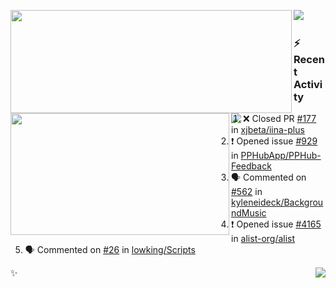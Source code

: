 <p>
  <p>
  <img align="left" width="450" height="165" src="https://github-readme-stats-git-masterrstaa-rickstaa.vercel.app/api?username=lowking&bg_color=0D1116&theme=synthwave&show_icons=true&hide_border=true&line_height=20&title_color=4E7C65&icon_color=555&show_owner=true&text_color=777&count_private=true"/>
  </p>
  <p>
  <img align="left" width="350" height="195" src="https://github-readme-stats-git-masterrstaa-rickstaa.vercel.app/api/top-langs/?layout=compact&username=lowking&bg_color=0D1116&theme=synthwave&show_icons=true&hide_border=true&line_height=20&title_color=4E7C65&icon_color=555&show_owner=true&text_color=777&hide&langs_count=4"/>
  </p>
  <p>
    <a align="left" href="https://t.me/Violettoy_bot"><img src="https://img.shields.io/badge/Telegram-%2352A4DB.svg?&style=social&logo=telegram&logoColor=white" /></a>&nbsp;&nbsp;
<!--     <img align="left" src="https://github.com/lowking/lowking/workflows/Waka%20Readme/badge.svg" />&nbsp;&nbsp; -->
    <img align="left" src="https://github.com/lowking/lowking/workflows/Activity%20Readme/badge.svg" />
  </p>
</p>

### :zap: Recent Activity

<!--START_SECTION:activity-->
1. ❌ Closed PR [#177](https://github.com/xjbeta/iina-plus/pull/177) in [xjbeta/iina-plus](https://github.com/xjbeta/iina-plus)
2. ❗ Opened issue [#929](https://github.com/PPHubApp/PPHub-Feedback/issues/929) in [PPHubApp/PPHub-Feedback](https://github.com/PPHubApp/PPHub-Feedback)
3. 🗣 Commented on [#562](https://github.com/kyleneideck/BackgroundMusic/issues/562) in [kyleneideck/BackgroundMusic](https://github.com/kyleneideck/BackgroundMusic)
4. ❗ Opened issue [#4165](https://github.com/alist-org/alist/issues/4165) in [alist-org/alist](https://github.com/alist-org/alist)
5. 🗣 Commented on [#26](https://github.com/lowking/Scripts/issues/26) in [lowking/Scripts](https://github.com/lowking/Scripts)
<!--END_SECTION:activity-->

✨<img align="right" src="http://profile-counter.glitch.me/lowking/count.svg"/>
